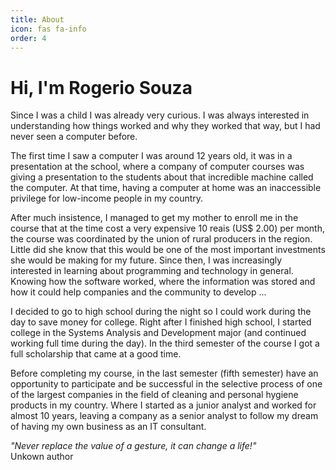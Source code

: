 ```yaml
---
title: About
icon: fas fa-info
order: 4
---
```



# Hi, I'm Rogerio Souza

Since I was a child I was already very curious. I was always interested in understanding how things worked and why they worked that way, but I had never seen a computer before.

The first time I saw a computer I was around 12 years old, it was in a presentation at the school, where a company of computer courses was giving a presentation to the students about that incredible machine called the computer. At that time, having a computer at home was an inaccessible privilege for low-income people in my country.

After much insistence, I managed to get my mother to enroll me in the course that at the time cost a very expensive 10 reais (US$ 2.00) per month, the course was coordinated by the union of rural producers in the region. Little did she know that this would be one of the most important investments she would be making for my future. Since then, I was increasingly interested in learning about programming and technology in general. Knowing how the software worked, where the information was stored and how it could help companies and the community to develop ...

I decided to go to high school during the night so I could work during the day to save money for college. Right after I finished high school, I started college in the Systems Analysis and Development major (and continued working full time during the day). In the third semester of the course I got a full scholarship that came at a good time.

Before completing my course, in the last semester (fifth semester) have an opportunity to participate and be successful in the selective process of one of the largest companies in the field of cleaning and personal hygiene products in my country. Where I started as a junior analyst and worked for almost 10 years, leaving a company as a senior analyst to follow my dream of having my own business as an IT consultant.

<i>"Never replace the value of a gesture, it can change a life!"</i>
<br>Unkown author